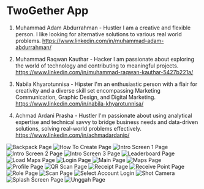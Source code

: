 # TwoGether App

1. Muhammad Adam Abdurrahman - Hustler
    I am a creative and flexible person. I like looking for alternative solutions to various real world problems.
    https://www.linkedin.com/in/muhammad-adam-abdurrahman/

2. Muhammad Raqwan Kauthar - Hacker
    I am passionate about exploring the world of technology and contributing to meaningful projects.
    https://www.linkedin.com/in/muhammad-raqwan-kauthar-5427b221a/

3. Nabila Khyarotunnisa - Hipster
    I'm an enthusiastic person with a flair for creativity and a diverse skill set encompassing Marketing Communication, Graphic Design, and Digital Marketing.
    https://www.linkedin.com/in/nabila-khyarotunnisa/

4. Achmad Ardani Prasha - Hustler
    I'm passionate about using analytical expertise and technical savvy to bridge business needs and data-driven solutions, solving real-world problems effectively.
    https://www.linkedin.com/in/achmadardanip/

![Backpack Page](Screnshot_Aplikasi/Backpack_Page.jpg)
![How To Create Page](Screnshot_Aplikasi/How_to_Create_Page.jpg)
![Intro Screen 1 Page](Screnshot_Aplikasi/Intro_Screen_1.jpg)
![Intro Screen 2 Page](Screnshot_Aplikasi/Intro_Screen_2.jpg)
![Intro Screen 3 Page](Screnshot_Aplikasi/Intro_Screen_3.jpg)
![Leaderboard Page](Screnshot_Aplikasi/Leaderboard_Page.jpg)
![Load Maps Page](Screnshot_Aplikasi/Load_Maps.jpg)
![Login Page](Screnshot_Aplikasi/Login_Page.jpg)
![Main Page](Screnshot_Aplikasi/Main_Page.jpg)
![Maps Page](Screnshot_Aplikasi/Maps_Page.jpg)
![Profile Page](Screnshot_Aplikasi/Profile_Page.jpg)
![QR Scan Page](Screnshot_Aplikasi/QR_Scan_Page.jpg)
![Receipt Page](Screnshot_Aplikasi/Receipt_Page.jpg)
![Receive Point Page](Screnshot_Aplikasi/Receive_Point.jpg)
![Role Page](Screnshot_Aplikasi/Role_Page.jpg)
![Scan Page](Screnshot_Aplikasi/Backpack_Page.jpg)
![Select Account Login](Screnshot_Aplikasi/Select_Account_Login.jpg)
![Shot Camera](Screnshot_Aplikasi/Shot_Camera.jpg)
![Splash Screen Page](Screnshot_Aplikasi/Splash_Screen.jpg)
![Unggah Page](Screnshot_Aplikasi/Unggah_Page.jpg)